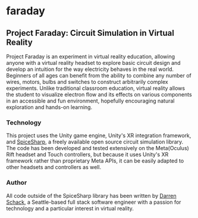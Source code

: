 # faraday
<h2>Project Faraday: Circuit Simulation in Virtual Reality</h2>

Project Faraday is an experiment in virtual reality education, allowing anyone with a virtual reality headset to explore basic circuit design and develop an intuition for the way electricity behaves in the real world. Beginners of all ages can benefit from the ability to combine any number of wires, motors, bulbs and switches to construct arbitrarily complex experiments. Unlike traditional classroom education, virtual reality allows the student to visualize electron flow and its effects on various components in an accessible and fun environment, hopefully encouraging natural exploration and hands-on learning.

<h3>Technology</h3>

This project uses the Unity game engine, Unity's XR integration framework, and <a href="https://spicesharp.github.io/SpiceSharp/index.html">SpiceSharp</a>, a freely available open source circuit simulation library. The code has been developed and tested extensively on the Meta(Oculus) Rift headset and Touch controllers, but because it uses Unity's XR framework rather than proprietary Meta APIs, it can be easily adapted to other headsets and controllers as well.

<h3>Author</h3>

All code outside of the SpiceSharp library has been written by <a href="https://www.linkedin.com/in/dschack/">Darren Schack</a>, a Seattle-based full stack software engineer with a passion for technology and a particular interest in virtual reality.


